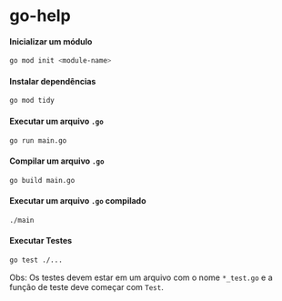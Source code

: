 # go-help

#### Inicializar um módulo

```bash
go mod init <module-name>
```

#### Instalar dependências

```bash
go mod tidy
```

#### Executar um arquivo `.go`

```bash
go run main.go
```

#### Compilar um arquivo `.go`

```bash
go build main.go
```

#### Executar um arquivo `.go` compilado

```bash
./main
```

#### Executar Testes

```bash 
go test ./...
```

Obs: Os testes devem estar em um arquivo com o nome `*_test.go` e a função de teste deve começar com `Test`.
